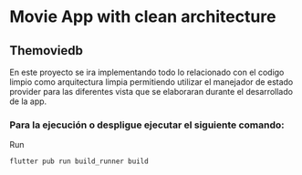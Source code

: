 # Movie App with clean architecture
## Themoviedb

En este proyecto se ira implementando todo lo relacionado con el codigo limpio como arquitectura limpia permitiendo utilizar el manejador de estado provider para las diferentes vista que se elaboraran durante el desarrollado de la app.

### Para la ejecución o despligue ejecutar el siguiente comando:

Run
```
flutter pub run build_runner build
```
